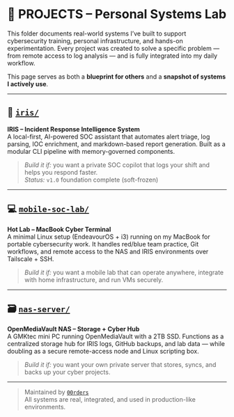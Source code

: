 # 🧠 PROJECTS – Personal Systems Lab

This folder documents real-world systems I’ve built to support cybersecurity training, personal infrastructure, and hands-on experimentation. Every project was created to solve a specific problem — from remote access to log analysis — and is fully integrated into my daily workflow.

This page serves as both a **blueprint for others** and a **snapshot of systems I actively use**.

---

## 🔐 [`iris/`](./iris)
**IRIS – Incident Response Intelligence System**  
A local-first, AI-powered SOC assistant that automates alert triage, log parsing, IOC enrichment, and markdown-based report generation. Built as a modular CLI pipeline with memory-governed components.

> *Build it if:* you want a private SOC copilot that logs your shift and helps you respond faster.  
> *Status:* `v1.0` foundation complete (soft-frozen)

---

## 💻 [`mobile-soc-lab/`](./mobile-soc-lab)
**Hot Lab – MacBook Cyber Terminal**  
A minimal Linux setup (EndeavourOS + i3) running on my MacBook for portable cybersecurity work. It handles red/blue team practice, Git workflows, and remote access to the NAS and IRIS environments over Tailscale + SSH.

> *Build it if:* you want a mobile lab that can operate anywhere, integrate with home infrastructure, and run VMs securely.

---

## 🗃️ [`nas-server/`](./nas-server)
**OpenMediaVault NAS – Storage + Cyber Hub**  
A GMKtec mini PC running OpenMediaVault with a 2TB SSD. Functions as a centralized storage hub for IRIS logs, GitHub backups, and lab data — while doubling as a secure remote-access node and Linux scripting box.

> *Build it if:* you want your own private server that stores, syncs, and backs up your cyber projects.

---

> Maintained by [`00rders`](https://github.com/00rders)  
> All systems are real, integrated, and used in production-like environments.
